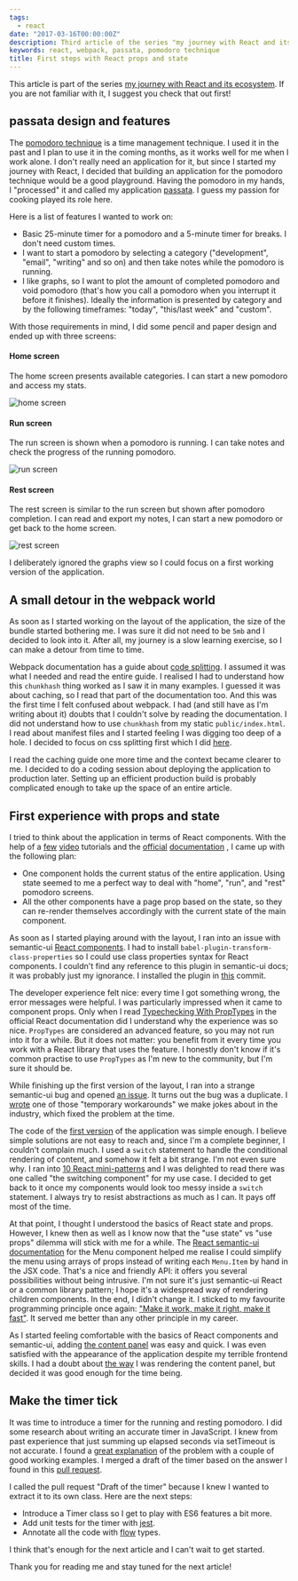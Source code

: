 ```yaml
---
tags:
  - react
date: "2017-03-16T00:00:00Z"
description: Third article of the series "my journey with React and its ecosystem"
keywords: react, webpack, passata, pomodoro technique
title: First steps with React props and state
---
```


This article is part of the series [my journey with React and its
ecosystem](/react.html). If you are not familiar with it, I suggest you check
that out first!

## passata design and features

The [pomodoro technique](http://cirillocompany.de/pages/pomodoro-technique) is a
time management technique. I used it in the past and I plan to use it in the
coming months, as it works well for me when I work alone. I don't really need an
application for it, but since I started my journey with React, I decided that
building an application for the pomodoro technique would be a good playground.
Having the pomodoro in my hands, I "processed" it and called my application
[passata](https://github.com/lucapette/passata). I guess my passion for cooking
played its role here.

Here is a list of features I wanted to work on:

- Basic 25-minute timer for a pomodoro and a 5-minute timer for breaks. I don't
  need custom times.
- I want to start a pomodoro by selecting a category ("development", "email",
  "writing" and so on) and then take notes while the pomodoro is running.
- I like graphs, so I want to plot the amount of completed pomodoro and void
  pomodoro (that's how you call a pomodoro when you interrupt it before it
  finishes). Ideally the information is presented by category and by the
  following timeframes: "today", "this/last week" and "custom".

With those requirements in mind, I did some pencil and paper design and ended up
with three screens:

#### Home screen

The home screen presents available categories. I can start a new pomodoro and
access my stats.

![home screen](/img/home.jpg)

#### Run screen

The run screen is shown when a pomodoro is running. I can take notes and
check the progress of the running pomodoro.

![run screen](/img/run.jpg)

#### Rest screen

The rest screen is similar to the run screen but shown after pomodoro
completion. I can read and export my notes, I can start a new pomodoro or get
back to the home screen.

![rest screen](/img/rest.jpg)

I deliberately ignored the graphs view so I could focus on a first working
version of the application.

## A small detour in the webpack world

As soon as I started working on the layout of the application, the size of the
bundle started bothering me. I was sure it did not need to be `5mb` and I
decided to look into it. After all, my journey is a slow learning exercise, so I
can make a detour from time to time.

Webpack documentation has a guide about [code
splitting](https://webpack.js.org/guides/code-splitting/). I assumed it was what
I needed and read the entire guide. I realised I had to understand how this
`chunkhash` thing worked as I saw it in many examples. I guessed it was about
caching, so I read that part of the documentation too. And this was the first
time I felt confused about webpack. I had (and still have as I'm writing about
it) doubts that I couldn't solve by reading the documentation. I did not
understand how to use `chunkhash` from my static `public/index.html`. I read
about manifest files and I started feeling I was digging too deep of a hole. I
decided to focus on css splitting first which I did
[here](http://github.com/lucapette/passata/commit/233eaec).

I read the caching guide one more time and the context became clearer to me. I
decided to do a coding session about deploying the application to production
later. Setting up an efficient production build is probably complicated enough
to take up the space of an entire article.

## First experience with props and state

I tried to think about the application in terms of React components. With the
help of a [few](https://www.youtube.com/watch?v=_D1JGNidMr4)
[video](https://www.youtube.com/watch?v=JPT3bFIwJYA&list=PL55RiY5tL51oyA8euSROLjMFZbXaV7skS)
tutorials and the
[official](https://facebook.github.io/react/docs/components-and-props.html)
[documentation](https://facebook.github.io/react/docs/state-and-lifecycle.html)
, I came up with the following plan:

- One component holds the current status of the entire application. Using state
  seemed to me a perfect way to deal with "home", "run", and "rest" pomodoro
  screens.
- All the other components have a page prop based on the state, so they can
  re-render themselves accordingly with the current state of the main component.

As soon as I started playing around with the layout, I ran into an issue with
semantic-ui [React components](http://react.semantic-ui.com/introduction). I had
to install `babel-plugin-transform-class-properties` so I could use class
properties syntax for React components. I couldn't find any reference to this
plugin in semantic-ui docs; it was probably just my ignorance. I installed the
plugin in [this](https://github.com/lucapette/passata/commit/4ef66b9) commit.

The developer experience felt nice: every time I got something wrong, the error
messages were helpful. I was particularly impressed when it came to component
props. Only when I read [Typechecking With
PropTypes](https://facebook.github.io/react/docs/typechecking-with-proptypes.html)
in the official React documentation did I understand why the experience was so
nice. `PropTypes` are considered an advanced feature, so you may not run into it
for a while. But it does not matter: you benefit from it every time you work
with a React library that uses the feature. I honestly don't know if it's common
practise to use `PropTypes` as I'm new to the community, but I'm sure it should
be.

While finishing up the first version of the layout, I ran into a strange
semantic-ui bug and opened [an
issue](https://github.com/Semantic-Org/Semantic-UI/issues/5073). It turns out
the bug was a duplicate. I
[wrote](https://github.com/lucapette/passata/commit/9870914) one of those
"temporary workarounds" we make jokes about in the industry, which fixed the
problem at the time.

The code of the [first
version](https://github.com/lucapette/passata/commit/4d2d1f7) of the application
was simple enough. I believe simple solutions are not easy to reach and, since
I'm a complete beginner, I couldn't complain much. I used a `switch` statement
to handle the conditional rendering of content, and somehow it felt a bit
strange. I'm not even sure why. I ran into [10 React
mini-patterns](https://hackernoon.com/10-react-mini-patterns-c1da92f068c5#.huqphpo0x)
and I was delighted to read there was one called "the switching component" for
my use case. I decided to get back to it once my components would look too messy
inside a `switch` statement. I always try to resist abstractions as much as I
can. It pays off most of the time.

At that point, I thought I understood the basics of React state and props.
However, I knew then as well as I know now that the "use state" vs "use props"
dilemma will stick with me for a while. The [React semantic-ui
documentation](http://react.semantic-ui.com/collections/menu) for the Menu
component helped me realise I could simplify the menu using arrays of props
instead of writing each `Menu.Item` by hand in the JSX code. That's a nice and
friendly API: it offers you several possibilities without being intrusive. I'm
not sure it's just semantic-ui React or a common library pattern; I hope it's a
widespread way of rendering children components. In the end, I didn't change it.
I sticked to my favourite programming principle once again: ["Make it work, make
it right, make it fast"](http://wiki.c2.com/?MakeItWorkMakeItRightMakeItFast).
It served me better than any other principle in my career.

As I started feeling comfortable with the basics of React components and
semantic-ui, adding [the content
panel](https://github.com/lucapette/passata/commit/c4566e3) was easy and quick.
I was even satisfied with the appearance of the application despite my terrible
frontend skills. I had a doubt about [the
way](https://github.com/lucapette/passata/commit/c4566e3b749ae17b6c6303c05f81ea6bf798919a#diff-64e27e4d7d4e12ee7eabb7a8b481ead7R59)
I was rendering the content panel, but decided it was good enough for the time
being.

## Make the timer tick

It was time to introduce a timer for the running and resting pomodoro. I did
some research about writing an accurate timer in JavaScript. I knew from past
experience that just summing up elapsed seconds via setTimeout is not accurate.
I found a [great explanation](http://stackoverflow.com/a/29972322/249630) of the
problem with a couple of good working examples. I merged a draft of the timer
based on the answer I found in this [pull
request](https://github.com/lucapette/passata/pull/1).

I called the pull request "Draft of the timer" because I knew I wanted to
extract it to its own class. Here are the next steps:

- Introduce a Timer class so I get to play with ES6 features a bit more.
- Add unit tests for the timer with [jest](https://facebook.github.io/jest/).
- Annotate all the code with [flow](http://flowtype.org) types.

I think that's enough for the next article and I can't wait to get started.

Thank you for reading me and stay tuned for the next article!
